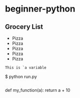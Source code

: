# beginner-python

## Grocery List
* Pizza
* Pizza
* Pizza
* Pizza
* Pizza
```
This is `a variable 
```
$ python run.py
```

```
def my_function(a):
	return a + 10
```
